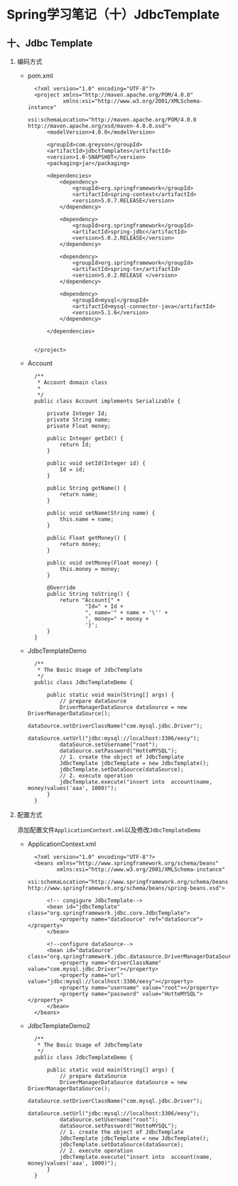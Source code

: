# Spring学习笔记（十）JdbcTemplate

## 十、Jdbc Template

1. 编码方式
    - pom.xml

            <?xml version="1.0" encoding="UTF-8"?>
            <project xmlns="http://maven.apache.org/POM/4.0.0"
                     xmlns:xsi="http://www.w3.org/2001/XMLSchema-instance"
                     xsi:schemaLocation="http://maven.apache.org/POM/4.0.0 http://maven.apache.org/xsd/maven-4.0.0.xsd">
                <modelVersion>4.0.0</modelVersion>
            
                <groupId>com.greyson</groupId>
                <artifactId>jdbctTemplates</artifactId>
                <version>1.0-SNAPSHOT</version>
                <packaging>jar</packaging>
            
                <dependencies>
                    <dependency>
                        <groupId>org.springframework</groupId>
                        <artifactId>spring-context</artifactId>
                        <version>5.0.7.RELEASE</version>
                    </dependency>
            
                    <dependency>
                        <groupId>org.springframework</groupId>
                        <artifactId>spring-jdbc</artifactId>
                        <version>5.0.2.RELEASE</version>
                    </dependency>
            
                    <dependency>
                        <groupId>org.springframework</groupId>
                        <artifactId>spring-tx</artifactId>
                        <version>5.0.2.RELEASE </version>
                    </dependency>
            
                    <dependency>
                        <groupId>mysql</groupId>
                        <artifactId>mysql-connector-java</artifactId>
                        <version>5.1.6</version>
                    </dependency>
            
                </dependencies>
            
            
            </project>

    - Account

            
            /**
             * Account domain class
             *
             */
            public class Account implements Serializable {
            
                private Integer Id;
                private String name;
                private Float money;
            
                public Integer getId() {
                    return Id;
                }
            
                public void setId(Integer id) {
                    Id = id;
                }
            
                public String getName() {
                    return name;
                }
            
                public void setName(String name) {
                    this.name = name;
                }
            
                public Float getMoney() {
                    return money;
                }
            
                public void setMoney(Float money) {
                    this.money = money;
                }
            
                @Override
                public String toString() {
                    return "Account{" +
                            "Id=" + Id +
                            ", name='" + name + '\'' +
                            ", money=" + money +
                            '}';
                }
            }

    - JdbcTemplateDemo

            /**
             * The Basic Usage of JdbcTemplate
             */
            public class JdbcTemplateDemo {
            
                public static void main(String[] args) {
                    // prepare dataSource
                    DriverManagerDataSource dataSource = new DriverManagerDataSource();
                    dataSource.setDriverClassName("com.mysql.jdbc.Driver");
                    dataSource.setUrl("jdbc:mysql://localhost:3306/eesy");
                    dataSource.setUsername("root");
                    dataSource.setPassword("HotteMYSQL");
                    // 1. create the object of JdbcTemplate
                    JdbcTemplate jdbcTemplate = new JdbcTemplate();
                    jdbcTemplate.setDataSource(dataSource);
                    // 2. execute operation
                    jdbcTemplate.execute("insert into  account(name, money)values('aaa', 1000)");
                }
            }

2. 配置方式

    添加配置文件`ApplicationContext.xml`以及修改`JdbcTemplateDemo`

    - ApplicationContext.xml

            <?xml version="1.0" encoding="UTF-8"?>
            <beans xmlns="http://www.springframework.org/schema/beans"
                   xmlns:xsi="http://www.w3.org/2001/XMLSchema-instance"
                   xsi:schemaLocation="http://www.springframework.org/schema/beans http://www.springframework.org/schema/beans/spring-beans.xsd">
            
                <!-- congigure JdbcTemplate-->
                <bean id="jdbcTemplate" class="org.springframework.jdbc.core.JdbcTemplate">
                    <property name="dataSource" ref="dataSource"></property>
                </bean>
            
                <!--configure dataSource-->
                <bean id="dataSource" class="org.springframework.jdbc.datasource.DriverManagerDataSource">
                    <property name="driverClassName" value="com.mysql.jdbc.Driver"></property>
                    <property name="url" value="jdbc:mysql://localhost:3306/eesy"></property>
                    <property name="username" value="root"></property>
                    <property name="password" value="HotteMYSQL"></property>
                </bean>
            </beans>

    - JdbcTemplateDemo2

            /**
             * The Basic Usage of JdbcTemplate
             */
            public class JdbcTemplateDemo {
            
                public static void main(String[] args) {
                    // prepare dataSource
                    DriverManagerDataSource dataSource = new DriverManagerDataSource();
                    dataSource.setDriverClassName("com.mysql.jdbc.Driver");
                    dataSource.setUrl("jdbc:mysql://localhost:3306/eesy");
                    dataSource.setUsername("root");
                    dataSource.setPassword("HotteMYSQL");
                    // 1. create the object of JdbcTemplate
                    JdbcTemplate jdbcTemplate = new JdbcTemplate();
                    jdbcTemplate.setDataSource(dataSource);
                    // 2. execute operation
                    jdbcTemplate.execute("insert into  account(name, money)values('aaa', 1000)");
                }
            }